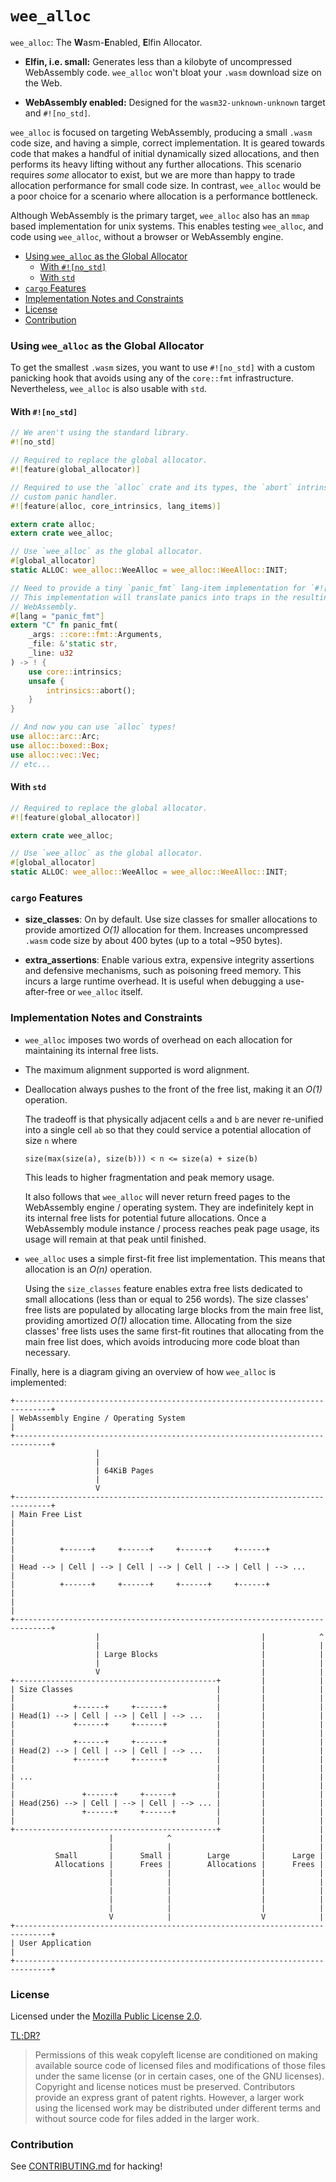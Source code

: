 # `wee_alloc`

`wee_alloc`: The **W**asm-**E**nabled, **E**lfin Allocator.

- **Elfin, i.e. small:** Generates less than a kilobyte of uncompressed
  WebAssembly code. `wee_alloc` won't bloat your `.wasm` download size on the
  Web.

- **WebAssembly enabled:** Designed for the `wasm32-unknown-unknown` target and
  `#![no_std]`.

`wee_alloc` is focused on targeting WebAssembly, producing a small `.wasm` code
size, and having a simple, correct implementation. It is geared towards code
that makes a handful of initial dynamically sized allocations, and then performs
its heavy lifting without any further allocations. This scenario requires *some*
allocator to exist, but we are more than happy to trade allocation performance
for small code size. In contrast, `wee_alloc` would be a poor choice for a
scenario where allocation is a performance bottleneck.

Although WebAssembly is the primary target, `wee_alloc` also has an `mmap` based
implementation for unix systems. This enables testing `wee_alloc`, and code
using `wee_alloc`, without a browser or WebAssembly engine.

- [Using `wee_alloc` as the Global Allocator](#using-wee_alloc-as-the-global-allocator)
  - [With `#![no_std]`](#with-no_std)
  - [With `std`](#with-std)
- [`cargo` Features](#cargo-features)
- [Implementation Notes and Constraints](#implementation-notes-and-constraints)
- [License](#license)
- [Contribution](#contribution)

### Using `wee_alloc` as the Global Allocator

To get the smallest `.wasm` sizes, you want to use `#![no_std]` with a custom
panicking hook that avoids using any of the `core::fmt`
infrastructure. Nevertheless, `wee_alloc` is also usable with `std`.

#### With `#![no_std]`

```rust
// We aren't using the standard library.
#![no_std]

// Required to replace the global allocator.
#![feature(global_allocator)]

// Required to use the `alloc` crate and its types, the `abort` intrinsic, and a
// custom panic handler.
#![feature(alloc, core_intrinsics, lang_items)]

extern crate alloc;
extern crate wee_alloc;

// Use `wee_alloc` as the global allocator.
#[global_allocator]
static ALLOC: wee_alloc::WeeAlloc = wee_alloc::WeeAlloc::INIT;

// Need to provide a tiny `panic_fmt` lang-item implementation for `#![no_std]`.
// This implementation will translate panics into traps in the resulting
// WebAssembly.
#[lang = "panic_fmt"]
extern "C" fn panic_fmt(
    _args: ::core::fmt::Arguments,
    _file: &'static str,
    _line: u32
) -> ! {
    use core::intrinsics;
    unsafe {
        intrinsics::abort();
    }
}

// And now you can use `alloc` types!
use alloc::arc::Arc;
use alloc::boxed::Box;
use alloc::vec::Vec;
// etc...
```

#### With `std`

```rust
// Required to replace the global allocator.
#![feature(global_allocator)]

extern crate wee_alloc;

// Use `wee_alloc` as the global allocator.
#[global_allocator]
static ALLOC: wee_alloc::WeeAlloc = wee_alloc::WeeAlloc::INIT;
```

### `cargo` Features

- **size_classes**: On by default. Use size classes for smaller allocations to
  provide amortized *O(1)* allocation for them. Increases uncompressed `.wasm`
  code size by about 400 bytes (up to a total ~950 bytes).

- **extra_assertions**: Enable various extra, expensive integrity assertions and
  defensive mechanisms, such as poisoning freed memory. This incurs a large
  runtime overhead. It is useful when debugging a use-after-free or `wee_alloc`
  itself.

### Implementation Notes and Constraints

- `wee_alloc` imposes two words of overhead on each allocation for maintaining
  its internal free lists.

- The maximum alignment supported is word alignment.

- Deallocation always pushes to the front of the free list, making it an *O(1)*
  operation.

  The tradeoff is that physically adjacent cells `a` and `b` are never
  re-unified into a single cell `ab` so that they could service a potential
  allocation of size `n` where

      size(max(size(a), size(b))) < n <= size(a) + size(b)

  This leads to higher fragmentation and peak memory usage.

  It also follows that `wee_alloc` will never return freed pages to the
  WebAssembly engine / operating system. They are indefinitely kept in its
  internal free lists for potential future allocations. Once a WebAssembly
  module instance / process reaches peak page usage, its usage will remain at
  that peak until finished.

- `wee_alloc` uses a simple first-fit free list implementation. This means that
  allocation is an *O(n)* operation.

  Using the `size_classes` feature enables extra free lists dedicated to small
  allocations (less than or equal to 256 words). The size classes' free lists
  are populated by allocating large blocks from the main free list, providing
  amortized *O(1)* allocation time. Allocating from the size classes' free lists
  uses the same first-fit routines that allocating from the main free list does,
  which avoids introducing more code bloat than necessary.

Finally, here is a diagram giving an overview of how `wee_alloc` is implemented:

```
+------------------------------------------------------------------------------+
| WebAssembly Engine / Operating System                                        |
+------------------------------------------------------------------------------+
                   |
                   |
                   | 64KiB Pages
                   |
                   V
+------------------------------------------------------------------------------+
| Main Free List                                                               |
|                                                                              |
|          +------+     +------+     +------+     +------+                     |
| Head --> | Cell | --> | Cell | --> | Cell | --> | Cell | --> ...             |
|          +------+     +------+     +------+     +------+                     |
|                                                                              |
+------------------------------------------------------------------------------+
                   |                                    |            ^
                   |                                    |            |
                   | Large Blocks                       |            |
                   |                                    |            |
                   V                                    |            |
+---------------------------------------------+         |            |
| Size Classes                                |         |            |
|                                             |         |            |
|             +------+     +------+           |         |            |
| Head(1) --> | Cell | --> | Cell | --> ...   |         |            |
|             +------+     +------+           |         |            |
|                                             |         |            |
|             +------+     +------+           |         |            |
| Head(2) --> | Cell | --> | Cell | --> ...   |         |            |
|             +------+     +------+           |         |            |
|                                             |         |            |
| ...                                         |         |            |
|                                             |         |            |
|               +------+     +------+         |         |            |
| Head(256) --> | Cell | --> | Cell | --> ... |         |            |
|               +------+     +------+         |         |            |
|                                             |         |            |
+---------------------------------------------+         |            |
                      |            ^                    |            |
                      |            |                    |            |
          Small       |      Small |        Large       |      Large |
          Allocations |      Frees |        Allocations |      Frees |
                      |            |                    |            |
                      |            |                    |            |
                      |            |                    |            |
                      |            |                    |            |
                      |            |                    |            |
                      V            |                    V            |
+------------------------------------------------------------------------------+
| User Application                                                             |
+------------------------------------------------------------------------------+
```

### License

Licensed under the [Mozilla Public License 2.0](https://www.mozilla.org/en-US/MPL/2.0/).

[TL;DR?](https://choosealicense.com/licenses/mpl-2.0/)

> Permissions of this weak copyleft license are conditioned on making available
> source code of licensed files and modifications of those files under the same
> license (or in certain cases, one of the GNU licenses). Copyright and license
> notices must be preserved. Contributors provide an express grant of patent
> rights. However, a larger work using the licensed work may be distributed
> under different terms and without source code for files added in the larger
> work.

### Contribution

See
[CONTRIBUTING.md](https://github.com/fitzgen/wee_alloc/blob/master/CONTRIBUTING.md)
for hacking!

